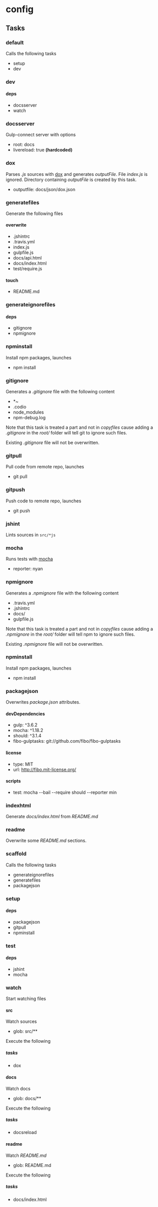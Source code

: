 
# config

## Tasks

### default

Calls the following tasks

  * setup
  * dev

### dev

#### deps

  * docsserver
  * watch

### docsserver

Gulp-connect server with options

  * root: docs
  * livereload: true **(hardcoded)**

### dox

Parses *.js* sources with [dox](https://github.com/visionmedia/dox) and
generates *outputFile*. File *index.js* is ignored. Directory containing
*outputFile* is created by this task.

  * outputfile: docs/json/dox.json

### generatefiles

Generate the following files

#### overwrite

  * .jshintrc
  * .travis.yml
  * index.js
  * gulpfile.js
  * docs/api.html
  * docs/index.html
  * test/require.js

#### touch

  * README.md

### generateignorefiles

#### deps

  * gitignore
  * npmignore

### npminstall

Install npm packages, launches

  * npm install

### gitignore

Generates a *.gitignore* file with the following content

  * *~
  * .codio
  * node_modules
  * npm-debug.log

Note that this task is treated a part and not in *copyfiles* cause adding a 
*.gitignore* in the *root/* folder will tell git to ignore such files.

Existing *.gitignore* file will not be overwritten.

### gitpull

Pull code from remote repo, launches

  * git pull

### gitpush

Push code to remote repo, launches

  * git push

### jshint

Lints sources in `src/*js`

### mocha

Runs tests with [mocha](http://visionmedia.github.io/mocha/)

  * reporter: nyan

### npmignore

Generates a *.npmignore* file with the following content

  * .travis.yml
  * .jshintrc
  * docs/
  * gulpfile.js

Note that this task is treated a part and not in *copyfiles* cause adding a
*.npmignore* in the *root/* folder will tell npm to ignore such files.

Existing *.npmignore* file will not be overwritten.

### npminstall

Install npm packages, launches

  * npm install

### packagejson

Overwrites *package.json* attributes.

#### devDependencies

  * gulp: ^3.6.2
  * mocha: ^1.18.2
  * should: ^3.1.4
  * fibo-gulptasks: git://github.com/fibo/fibo-gulptasks

#### license

  * type: MIT
  * url: http://fibo.mit-license.org/

#### scripts

  * test: mocha --bail --require should --reporter min

### indexhtml

Generate *docs/index.html* from *README.md*

### readme

Overwrite some *README.md* sections.

### scaffold

Calls the following tasks

  * generateignorefiles
  * generatefiles
  * packagejson

### setup

#### deps

  * packagejson
  * gitpull
  * npminstall

### test

#### deps

  * jshint
  * mocha

### watch

Start watching files

#### src

Watch sources

  * glob: src/**

Execute the following

##### tasks

  * dox

#### docs

Watch docs

  * glob: docs/**

Execute the following

##### tasks

  * docsreload

#### readme

Watch *README.md*

  * glob: README.md

Execute the following

##### tasks

  * docs/index.html


